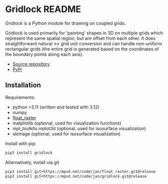 # Gridlock README

Gridlock is a Python module for drawing on coupled grids.

Gridlock is used primarily for 'painting' shapes in 3D on multiple grids which represent the
same spatial region, but are offset from each other. It does straightforward natural <-> grid unit
conversion and can handle non-uniform rectangular grids (the entire grid is generated based on
the coordinates of the boundary points along each axis).

- [Source repository](https://mpxd.net/code/jan/gridlock)
- [PyPi](https://pypi.org/project/gridlock)


## Installation

Requirements:
* python >3.11 (written and tested with 3.12)
* numpy
* [float_raster](https://mpxd.net/code/jan/float_raster)
* matplotlib (optional, used for visualization functions)
* mpl_toolkits.mplot3d (optional, used for isosurface visualization)
* skimage (optional, used for isosurface visualization)


Install with pip:
```bash
pip3 install gridlock
```

Alternatively, install via git
```bash
pip3 install git+https://mpxd.net/code/jan/float_raster.git@release
pip3 install git+https://mpxd.net/code/jan/gridlock.git@release
```

